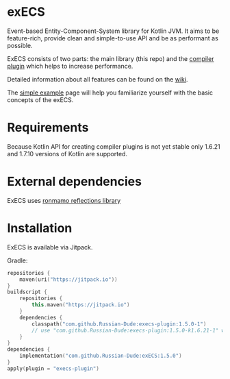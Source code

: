 # exECS
Event-based Entity-Component-System library for Kotlin JVM. It aims to be feature-rich, provide clean and simple-to-use API and be as performant as possible.

ExECS consists of two parts: the main library (this repo) and the [compiler plugin](https://github.com/Russian-Dude/execs-plugin) which helps to increase performance.

Detailed information about all features can be found on the [wiki](https://github.com/Russian-Dude/exECS/wiki).

The [simple example](https://github.com/Russian-Dude/exECS/wiki/Simple-example) page will help you familiarize yourself with the basic concepts of the exECS.

# Requirements
Because Kotlin API for creating compiler plugins is not yet stable only 1.6.21 and 1.7.10 versions of Kotlin are supported.

# External dependencies
ExECS uses [ronmamo reflections library](https://github.com/ronmamo/reflections)

# Installation
ExECS is available via Jitpack.

Gradle:
```kotlin
repositories {
    maven(uri("https://jitpack.io"))
}
buildscript {
    repositories {
        this.maven("https://jitpack.io")
    }
    dependencies {
        classpath("com.github.Russian-Dude:execs-plugin:1.5.0-1")
        // use "com.github.Russian-Dude:execs-plugin:1.5.0-k1.6.21-1" with Kotlin 1.6.21
    }
}
dependencies {
    implementation("com.github.Russian-Dude:exECS:1.5.0")
}
apply(plugin = "execs-plugin")
```
